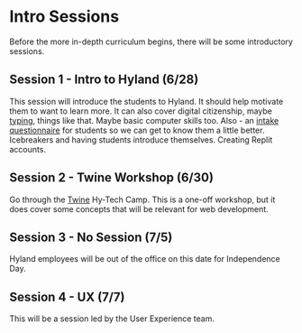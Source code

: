 # Intro Sessions
Before the more in-depth curriculum begins, there will be some introductory sessions.

## Session 1 - Intro to Hyland (6/28)
This session will introduce the students to Hyland. It should help motivate them to want to learn more. It can also cover digital citizenship, maybe [typing](https://www.nitrotype.com/race), things like that. Maybe basic computer skills too. Also - an [intake questionnaire](https://docs.google.com/forms/d/1fUBJxTOeAclXJgtoPCcqP6OctHSEXX8rzb7iI8lcjqw/edit) for students so we can get to know them a little better. Icebreakers and having students introduce themselves. Creating Replit accounts.

## Session 2 - Twine Workshop (6/30)
Go through the [Twine](https://github.com/hytechcamps/twine) Hy-Tech Camp. This is a one-off workshop, but it does cover some concepts that will be relevant for web development.

## Session 3 - No Session (7/5)
Hyland employees will be out of the office on this date for Independence Day.

## Session 4 - UX (7/7)
This will be a session led by the User Experience team.